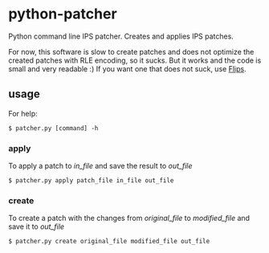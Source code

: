 # python-patcher
Python command line IPS patcher. Creates and applies IPS patches.

For now, this software is slow to create patches and does not optimize the
created patches with RLE encoding, so it sucks. But it works and the code is
small and very readable :) If you want one that does not suck, use
[Flips](https://github.com/Alcaro/Flips).

## usage
For help:

    $ patcher.py [command] -h

### apply
To apply a patch to *in_file* and save the result to *out_file*

    $ patcher.py apply patch_file in_file out_file

### create
To create a patch with the changes from *original_file* to *modified_file* and
save it to *out_file*

    $ patcher.py create original_file modified_file out_file
